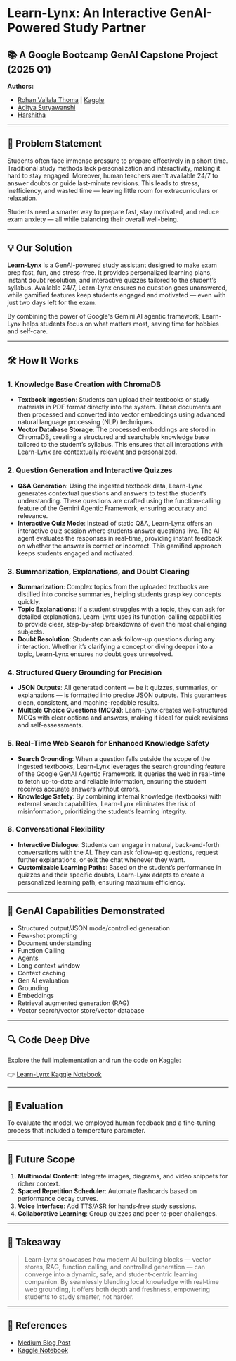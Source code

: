 # Learn-Lynx: An Interactive GenAI-Powered Study Partner

## 📚 A Google Bootcamp GenAI Capstone Project (2025 Q1)

**Authors:**

* [Rohan Vailala Thoma](https://www.linkedin.com/in/rohan-vailala-thoma/) | [Kaggle](https://www.kaggle.com/rohanthoma)
* [Aditya Suryawanshi](https://www.kaggle.com/adii14)
* [Harshitha](https://www.kaggle.com/harsh1tha)

---

## 🚨 Problem Statement

Students often face immense pressure to prepare effectively in a short time. Traditional study methods lack personalization and interactivity, making it hard to stay engaged. Moreover, human teachers aren’t available 24/7 to answer doubts or guide last-minute revisions. This leads to stress, inefficiency, and wasted time — leaving little room for extracurriculars or relaxation.

Students need a smarter way to prepare fast, stay motivated, and reduce exam anxiety — all while balancing their overall well-being.

---

## 💡 Our Solution

**Learn-Lynx** is a GenAI-powered study assistant designed to make exam prep fast, fun, and stress-free. It provides personalized learning plans, instant doubt resolution, and interactive quizzes tailored to the student’s syllabus. Available 24/7, Learn-Lynx ensures no question goes unanswered, while gamified features keep students engaged and motivated — even with just two days left for the exam.

By combining the power of Google's Gemini AI agentic framework, Learn-Lynx helps students focus on what matters most, saving time for hobbies and self-care.

---

## 🛠️ How It Works

### 1. Knowledge Base Creation with ChromaDB

* **Textbook Ingestion**: Students can upload their textbooks or study materials in PDF format directly into the system. These documents are then processed and converted into vector embeddings using advanced natural language processing (NLP) techniques.
* **Vector Database Storage**: The processed embeddings are stored in ChromaDB, creating a structured and searchable knowledge base tailored to the student’s syllabus. This ensures that all interactions with Learn-Lynx are contextually relevant and personalized.

### 2. Question Generation and Interactive Quizzes

* **Q\&A Generation**: Using the ingested textbook data, Learn-Lynx generates contextual questions and answers to test the student’s understanding. These questions are crafted using the function-calling feature of the Gemini Agentic Framework, ensuring accuracy and relevance.
* **Interactive Quiz Mode**: Instead of static Q\&A, Learn-Lynx offers an interactive quiz session where students answer questions live. The AI agent evaluates the responses in real-time, providing instant feedback on whether the answer is correct or incorrect. This gamified approach keeps students engaged and motivated.

### 3. Summarization, Explanations, and Doubt Clearing

* **Summarization**: Complex topics from the uploaded textbooks are distilled into concise summaries, helping students grasp key concepts quickly.
* **Topic Explanations**: If a student struggles with a topic, they can ask for detailed explanations. Learn-Lynx uses its function-calling capabilities to provide clear, step-by-step breakdowns of even the most challenging subjects.
* **Doubt Resolution**: Students can ask follow-up questions during any interaction. Whether it’s clarifying a concept or diving deeper into a topic, Learn-Lynx ensures no doubt goes unresolved.

### 4. Structured Query Grounding for Precision

* **JSON Outputs**: All generated content — be it quizzes, summaries, or explanations — is formatted into precise JSON outputs. This guarantees clean, consistent, and machine-readable results.
* **Multiple Choice Questions (MCQs)**: Learn-Lynx creates well-structured MCQs with clear options and answers, making it ideal for quick revisions and self-assessments.

### 5. Real-Time Web Search for Enhanced Knowledge Safety

* **Search Grounding**: When a question falls outside the scope of the ingested textbooks, Learn-Lynx leverages the search grounding feature of the Google GenAI Agentic Framework. It queries the web in real-time to fetch up-to-date and reliable information, ensuring the student receives accurate answers without errors.
* **Knowledge Safety**: By combining internal knowledge (textbooks) with external search capabilities, Learn-Lynx eliminates the risk of misinformation, prioritizing the student’s learning integrity.

### 6. Conversational Flexibility

* **Interactive Dialogue**: Students can engage in natural, back-and-forth conversations with the AI. They can ask follow-up questions, request further explanations, or exit the chat whenever they want.
* **Customizable Learning Paths**: Based on the student’s performance in quizzes and their specific doubts, Learn-Lynx adapts to create a personalized learning path, ensuring maximum efficiency.

---

## 🧠 GenAI Capabilities Demonstrated

* Structured output/JSON mode/controlled generation
* Few-shot prompting
* Document understanding
* Function Calling
* Agents
* Long context window
* Context caching
* Gen AI evaluation
* Grounding
* Embeddings
* Retrieval augmented generation (RAG)
* Vector search/vector store/vector database

---

## 🔍 Code Deep Dive

Explore the full implementation and run the code on Kaggle:

👉 [Learn-Lynx Kaggle Notebook](https://www.kaggle.com/code/rohanthoma/learn-lynx-genai-powered-study-tutor-and-partner)

---

## 🧪 Evaluation

To evaluate the model, we employed human feedback and a fine-tuning process that included a temperature parameter.

---

## 🚀 Future Scope

1. **Multimodal Content**: Integrate images, diagrams, and video snippets for richer context.
2. **Spaced Repetition Scheduler**: Automate flashcards based on performance decay curves.
3. **Voice Interface**: Add TTS/ASR for hands‑free study sessions.
4. **Collaborative Learning**: Group quizzes and peer‑to‑peer challenges.

---

## 📌 Takeaway

> Learn‑Lynx showcases how modern AI building blocks — vector stores, RAG, function calling, and controlled generation — can converge into a dynamic, safe, and student‑centric learning companion. By seamlessly blending local knowledge with real‑time web grounding, it offers both depth and freshness, empowering students to study smarter, not harder.

---

## 📎 References

* [Medium Blog Post](https://medium.com/@rohanvailalathoma/learn-lynx-an-fun-and-interactive-genai-powered-study-partner-tutor-for-students-66b6d8392a91)
* [Kaggle Notebook](https://www.kaggle.com/code/rohanthoma/learn-lynx-genai-powered-study-tutor-and-partner)

